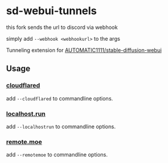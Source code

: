 # sd-webui-tunnels

this fork sends the url to discord via webhook

simply add `--webhook <webhookurl>` to the args

Tunneling extension for [AUTOMATIC1111/stable-diffusion-webui](https://github.com/AUTOMATIC1111/stable-diffusion-webui)

## Usage

### [cloudflared](https://try.cloudflare.com/)

add `--cloudflared` to commandline options.

### [localhost.run](https://localhost.run/)

add `--localhostrun` to commandline options.

### [remote.moe](https://github.com/fasmide/remotemoe)

add `--remotemoe` to commandline options.
